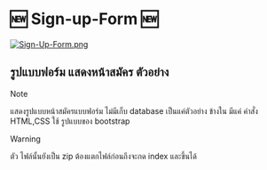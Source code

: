 # 🆕 Sign-up-Form 🆕

[![Sign-Up-Form.png](https://i.postimg.cc/90N3W3dm/Sign-Up-Form.png)](https://postimg.cc/kR8YcpYz)

## รูปแบบฟอร์ม แสดงหน้าสมัคร ตัวอย่าง
> [!NOTE]
> แสดงรูปแบบหน้าสมัครแบบฟอร์ม ไม่มีเก็บ database เป็นแค่ตัวอย่าง
> ข้างใน มีแค่ คำสั่ง HTML,CSS ใช้ รูปแบบของ bootstrap

> [!WARNING]
> ตัว ไฟล์นั้นยังเป็น zip ต้องแตกไฟล์ก่อนถึงจะกด index และขึ้นได้
